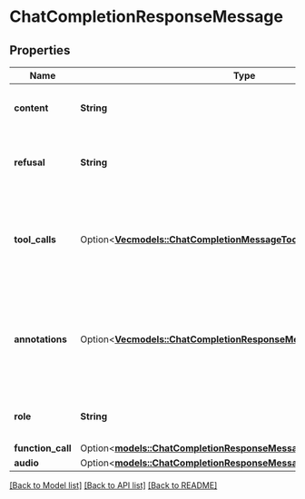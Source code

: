 # ChatCompletionResponseMessage

## Properties

Name | Type | Description | Notes
------------ | ------------- | ------------- | -------------
**content** | **String** | The contents of the message. | 
**refusal** | **String** | The refusal message generated by the model. | 
**tool_calls** | Option<[**Vec<models::ChatCompletionMessageToolCallsInner>**](ChatCompletionMessageToolCalls_inner.md)> | The tool calls generated by the model, such as function calls. | [optional]
**annotations** | Option<[**Vec<models::ChatCompletionResponseMessageAnnotationsInner>**](ChatCompletionResponseMessage_annotations_inner.md)> | Annotations for the message, when applicable, as when using the [web search tool](https://platform.openai.com/docs/guides/tools-web-search?api-mode=chat).  | [optional]
**role** | **String** | The role of the author of this message. | 
**function_call** | Option<[**models::ChatCompletionResponseMessageFunctionCall**](ChatCompletionResponseMessage_function_call.md)> |  | [optional]
**audio** | Option<[**models::ChatCompletionResponseMessageAudio**](ChatCompletionResponseMessage_audio.md)> |  | [optional]

[[Back to Model list]](../README.md#documentation-for-models) [[Back to API list]](../README.md#documentation-for-api-endpoints) [[Back to README]](../README.md)



